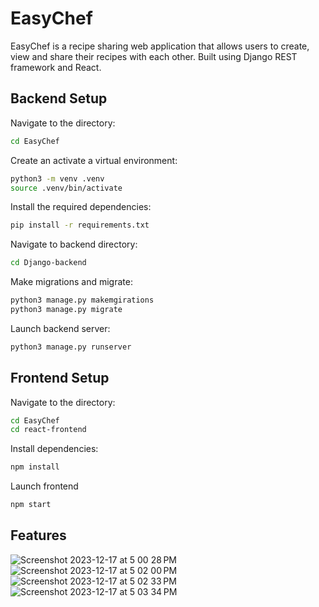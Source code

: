 # EasyChef
EasyChef is a recipe sharing web application that allows users to create, view and share their recipes with each other. Built using Django REST framework and React.

## Backend Setup
Navigate to the directory:
```sh
cd EasyChef
```
Create an activate a virtual environment:
```sh
python3 -m venv .venv
source .venv/bin/activate
```
Install the required dependencies:
```sh
pip install -r requirements.txt
```
Navigate to backend directory:
```sh
cd Django-backend
```
Make migrations and migrate:
```sh
python3 manage.py makemgirations
python3 manage.py migrate
```
Launch backend server:
```sh
python3 manage.py runserver
```

## Frontend Setup
Navigate to the directory:
```sh
cd EasyChef
cd react-frontend
```
Install dependencies:
```sh
npm install
```
Launch frontend
```sh
npm start
```

## Features
![Screenshot 2023-12-17 at 5 00 28 PM](https://github.com/davidtran001/EasyChef/assets/46908974/aaba1038-c888-44d6-892f-ec4b16b4a1b0)
![Screenshot 2023-12-17 at 5 02 00 PM](https://github.com/davidtran001/EasyChef/assets/46908974/db6cac1a-fc83-45a1-abe3-8ee2c22dd049)
![Screenshot 2023-12-17 at 5 02 33 PM](https://github.com/davidtran001/EasyChef/assets/46908974/9cd60be0-c2d6-40ff-899f-063e8e7b2370)
![Screenshot 2023-12-17 at 5 03 34 PM](https://github.com/davidtran001/EasyChef/assets/46908974/01b13e65-702d-4035-b5a5-7758d9cc45da)
